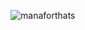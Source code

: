 ![manaforthats][manaforthats]

<!-- Images -->
[manaforthats]: /sites/default/files/manaforthats.jpeg
